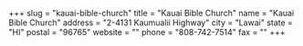 +++
slug = "kauai-bible-church"
title = "Kauai Bible Church"
name = "Kauai Bible Church"
address = "2-4131 Kaumualii Highway"
city = "Lawai"
state = "HI"
postal = "96765"
website = ""
phone = "808-742-7514"
fax = ""
+++
